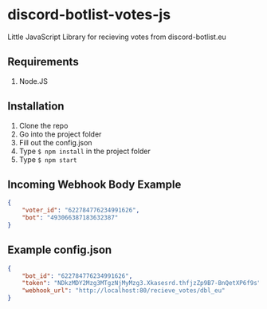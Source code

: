 # discord-botlist-votes-js
Little JavaScript Library for recieving votes from discord-botlist.eu

## Requirements
1. Node.JS

## Installation
1. Clone the repo
2. Go into the project folder
3. Fill out the config.json
4. Type ```$ npm install``` in the project folder
5. Type ```$ npm start```

## Incoming Webhook Body Example
```json
{ 
    "voter_id": "622784776234991626", 
    "bot": "493066387183632387"
}
```

## Example config.json
```json
{
    "bot_id": "622784776234991626",
    "token": "NDkzMDY2Mzg3MTgzNjMyMzg3.Xkasesrd.thfjzZp9B7-BnQetXP6f9s",
    "webhook_url": "http://localhost:80/recieve_votes/dbl_eu"
}
```
